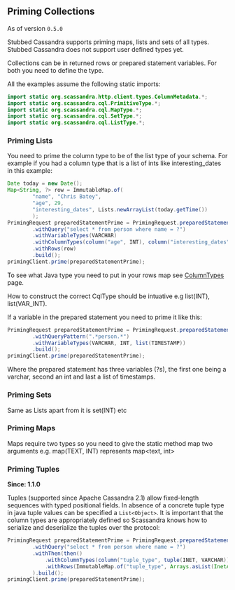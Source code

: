 ## Priming Collections

As of version ```0.5.0```

Stubbed Cassandra supports priming maps, lists and sets of all types. Stubbed Cassandra does not support user defined types yet.

Collections can be in returned rows or prepared statement variables. For both you need to define the type.


All the examples assume the following static imports:

```java
import static org.scassandra.http.client.types.ColumnMetadata.*;
import static org.scassandra.cql.PrimitiveType.*;
import static org.scassandra.cql.MapType.*;
import static org.scassandra.cql.SetType.*;
import static org.scassandra.cql.ListType.*;

```

### Priming Lists

You need to prime the column type to be of the list type of your schema. For example if you had a column type that is a list of ints like interesting_dates in this example:

```java
Date today = new Date();
Map<String, ?> row = ImmutableMap.of(
        "name", "Chris Batey",
        "age", 29,
        "interesting_dates", Lists.newArrayList(today.getTime())
        );
PrimingRequest preparedStatementPrime = PrimingRequest.preparedStatementBuilder()
        .withQuery("select * from person where name = ?")
        .withVariableTypes(VARCHAR)
        .withColumnTypes(column("age", INT), column("interesting_dates", list(TIMESTAMP)))
        .withRows(row)
        .build();
primingClient.prime(preparedStatementPrime);
```

To see what Java type you need to put in your rows map see [ColumnTypes](http://localhost:4000/java-client/column-types/) page.

How to construct the correct CqlType should be intuative e.g list(INT), list(VAR_INT).

If a variable in the prepared statement you need to prime it like this:

```java
PrimingRequest preparedStatementPrime = PrimingRequest.preparedStatementBuilder()
        .withQueryPattern(".*person.*")
        .withVariableTypes(VARCHAR, INT, list(TIMESTAMP))
        .build();
primingClient.prime(preparedStatementPrime);

````

Where the prepared statement has three variables (?s), the first one being a varchar, second an int and last a list of timestamps.

### Priming Sets

Same as Lists apart from it is set(INT) etc

### Priming Maps

Maps require two types so you need to give the static method map two arguments e.g. map(TEXT, INT) represents map<text, int>

### Priming Tuples

**Since: 1.1.0**

Tuples (supported since Apache Cassandra 2.1) allow fixed-length sequences with typed positional fields.  In absence of
a concrete tuple type in java tuple values can be specified a `List<Object>`.  It is important that the column types are 
appropriately defined so Scassandra knows how to serialize and deserialize the tuples over the protocol:

```java
PrimingRequest preparedStatementPrime = PrimingRequest.preparedStatementBuilder()
        .withQuery("select * from person where name = ?")
        .withThen(then()
            .withColumnTypes(column("tuple_type", tuple(INET, VARCHAR)))
            .withRows(ImmutableMap.of("tuple_type", Arrays.asList(InetAddress.getLocalHost(), "hello")))
        ).build();
primingClient.prime(preparedStatementPrime);
```


